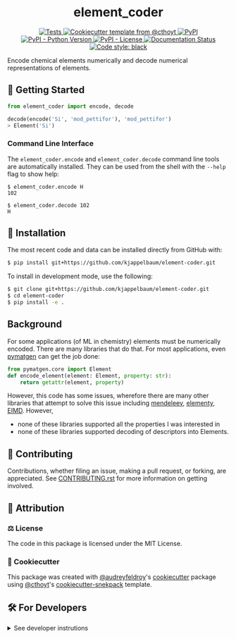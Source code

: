 <!--
<p align="center">
  <img src="https://github.com/kjappelbaum/element-coder/raw/main/docs/source/logo.png" height="150">
</p>
-->

<h1 align="center">
  element_coder
</h1>

<p align="center">
    <a href="https://github.com/kjappelbaum/element-coder/actions?query=workflow%3ATests">
        <img alt="Tests" src="https://github.com/kjappelbaum/element-coder/workflows/Tests/badge.svg" />
    </a>
    <a href="https://github.com/cthoyt/cookiecutter-python-package">
        <img alt="Cookiecutter template from @cthoyt" src="https://img.shields.io/badge/Cookiecutter-python--package-yellow" /> 
    </a>
    <a href="https://pypi.org/project/element_coder">
        <img alt="PyPI" src="https://img.shields.io/pypi/v/element_coder" />
    </a>
    <a href="https://pypi.org/project/element_coder">
        <img alt="PyPI - Python Version" src="https://img.shields.io/pypi/pyversions/element_coder" />
    </a>
    <a href="https://github.com/kjappelbaum/element-coder/blob/main/LICENSE">
        <img alt="PyPI - License" src="https://img.shields.io/pypi/l/element_coder" />
    </a>
    <a href='https://element_coder.readthedocs.io/en/latest/?badge=latest'>
        <img src='https://readthedocs.org/projects/element_coder/badge/?version=latest' alt='Documentation Status' />
    </a>
    <a href='https://github.com/psf/black'>
        <img src='https://img.shields.io/badge/code%20style-black-000000.svg' alt='Code style: black' />
    </a>
</p>

Encode chemical elements numerically and decode numerical representations of elements.




## 💪 Getting Started

```python
from element_coder import encode, decode 

decode(encode('Si', 'mod_pettifor'), 'mod_pettifor')
> Element('Si')
```

### Command Line Interface

The `element_coder.encode` and `element_coder.decode` command line tools are automatically installed. They can
be used from the shell with the `--help` flag to show help:

```shell
$ element_coder.encode H
102
```

```shell
$ element_coder.decode 102
H
```

## 🚀 Installation

<!-- Uncomment this section after your first ``tox -e finish``
The most recent release can be installed from
[PyPI](https://pypi.org/project/element_coder/) with:

```bash
$ pip install element_coder
```
-->

The most recent code and data can be installed directly from GitHub with:

```bash
$ pip install git+https://github.com/kjappelbaum/element-coder.git
```

To install in development mode, use the following:

```bash
$ git clone git+https://github.com/kjappelbaum/element-coder.git
$ cd element-coder
$ pip install -e .
```

## Background
For some applications (of ML in chemistry) elements must be numerically encoded. There are many libraries that do that. For most applications, even [pymatgen](www.pymatgen.org) can get the job done: 

```python
from pymatgen.core import Element
def encode_element(element: Element, property: str): 
    return getattr(element, property)
```

However, this code has some issues, wherefore there are many other libraries that attempt to solve this issue including [mendeleev](https://github.com/lmmentel/mendeleev), [elementy](https://github.com/Robert-Forrest/elementy), [EIMD](https://github.com/lrcfmd/ElMD). However, 

* none of these libraries supported all the properties I was interested in 
* none of these libraries supported decoding of descriptors into Elements.

## 👐 Contributing

Contributions, whether filing an issue, making a pull request, or forking, are appreciated. See
[CONTRIBUTING.rst](https://github.com/kjappelbaum/element-coder/blob/master/CONTRIBUTING.rst) for more information on getting involved.

## 👋 Attribution

### ⚖️ License

The code in this package is licensed under the MIT License.

<!--
### 📖 Citation

Citation goes here!
-->

<!--
### 🎁 Support

This project has been supported by the following organizations (in alphabetical order):

- [Harvard Program in Therapeutic Science - Laboratory of Systems Pharmacology](https://hits.harvard.edu/the-program/laboratory-of-systems-pharmacology/)

-->

<!--
### 💰 Funding

This project has been supported by the following grants:

| Funding Body | Program                                                                                                                       | Grant         |
| ------------ | ----------------------------------------------------------------------------------------------------------------------------- | ------------- |
| DARPA        | [Automating Scientific Knowledge Extraction (ASKE)](https://www.darpa.mil/program/automating-scientific-knowledge-extraction) | HR00111990009 |
-->

### 🍪 Cookiecutter

This package was created with [@audreyfeldroy](https://github.com/audreyfeldroy)'s
[cookiecutter](https://github.com/cookiecutter/cookiecutter) package using [@cthoyt](https://github.com/cthoyt)'s
[cookiecutter-snekpack](https://github.com/cthoyt/cookiecutter-snekpack) template.

## 🛠️ For Developers

<details>
  <summary>See developer instrutions</summary>

  
The final section of the README is for if you want to get involved by making a code contribution.

### ❓ Testing

After cloning the repository and installing `tox` with `pip install tox`, the unit tests in the `tests/` folder can be
run reproducibly with:

```shell
$ tox
```

Additionally, these tests are automatically re-run with each commit in a [GitHub Action](https://github.com/kjappelbaum/element-coder/actions?query=workflow%3ATests).

### 📦 Making a Release

After installing the package in development mode and installing
`tox` with `pip install tox`, the commands for making a new release are contained within the `finish` environment
in `tox.ini`. Run the following from the shell:

```shell
$ tox -e finish
```

This script does the following:

1. Uses BumpVersion to switch the version number in the `setup.cfg` and
   `src/element_coder/version.py` to not have the `-dev` suffix
2. Packages the code in both a tar archive and a wheel
3. Uploads to PyPI using `twine`. Be sure to have a `.pypirc` file configured to avoid the need for manual input at this
   step
4. Push to GitHub. You'll need to make a release going with the commit where the version was bumped.
5. Bump the version to the next patch. If you made big changes and want to bump the version by minor, you can
   use `tox -e bumpversion minor` after.
</details>
